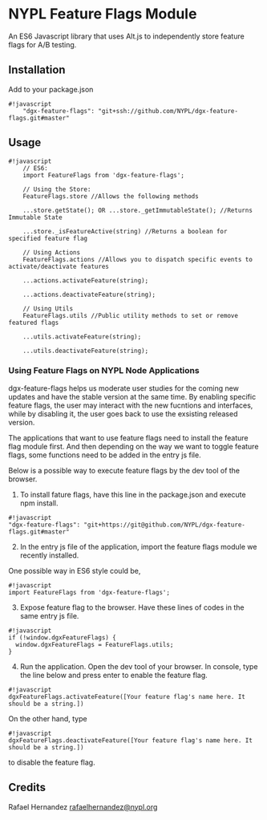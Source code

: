 # NYPL Feature Flags Module

An ES6 Javascript library that uses Alt.js to independently store
feature flags for A/B testing.

## Installation

Add to your package.json

```
#!javascript
	"dgx-feature-flags": "git+ssh://github.com/NYPL/dgx-feature-flags.git#master"
```


## Usage

```
#!javascript
	// ES6:
	import FeatureFlags from 'dgx-feature-flags';

	// Using the Store:
	FeatureFlags.store //Allows the following methods

	...store.getState(); OR ...store._getImmutableState(); //Returns Immutable State

	...store._isFeatureActive(string) //Returns a boolean for specified feature flag

	// Using Actions
	FeatureFlags.actions //Allows you to dispatch specific events to activate/deactivate features

	...actions.activateFeature(string);

	...actions.deactivateFeature(string);

	// Using Utils
	FeatureFlags.utils //Public utility methods to set or remove featured flags

	...utils.activateFeature(string);

	...utils.deactivateFeature(string);
```

### Using Feature Flags on NYPL Node Applications

dgx-feature-flags helps us moderate user studies for the coming new updates and have the stable version at the same time. By enabling specific feature flags, the user may interact with the new fucntions and interfaces, while by disabling it, the user goes back to use the exsisting released version.

The applications that want to use feature flags need to install the feature flag module first. And then depending on the way we want to toggle feature flags, some functions need to be added in the entry js file.

Below is a possible way to execute feature flags by the dev tool of the browser.

1. To install fature flags, have this line in the package.json and execute npm install.

```
#!javascript
"dgx-feature-flags": "git+https://git@github.com/NYPL/dgx-feature-flags.git#master"
```

2. In the entry js file of the application, import the feature flags module we recently installed.

One possible way in ES6 style could be,

```
#!javascript
import FeatureFlags from 'dgx-feature-flags';
```

3. Expose feature flag to the browser. Have these lines of codes in the same entry js file.

```
#!javascript
if (!window.dgxFeatureFlags) {
  window.dgxFeatureFlags = FeatureFlags.utils;
}
```

4. Run the application. Open the dev tool of your browser. In console, type the line below and press enter to enable the feature flag.

```
#!javascript
dgxFeatureFlags.activateFeature([Your feature flag's name here. It should be a string.])
```
On the other hand, type

```
#!javascript
dgxFeatureFlags.deactivateFeature([Your feature flag's name here. It should be a string.])
```

to disable the feature flag.


## Credits

Rafael Hernandez
rafaelhernandez@nypl.org
